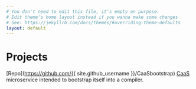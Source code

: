 ```yaml
---
# You don't need to edit this file, it's empty on purpose.
# Edit theme's home layout instead if you wanna make some changes
# See: https://jekyllrb.com/docs/themes/#overriding-theme-defaults
layout: default
---
```


[about]: (/about)

# Projects

[Repo](https://github.com/{{ site.github_username }}/CaaSbootstrap) [CaaS](https://caasbootstrap.appspot.com) microservice intended to bootstrap itself into a compiler.
